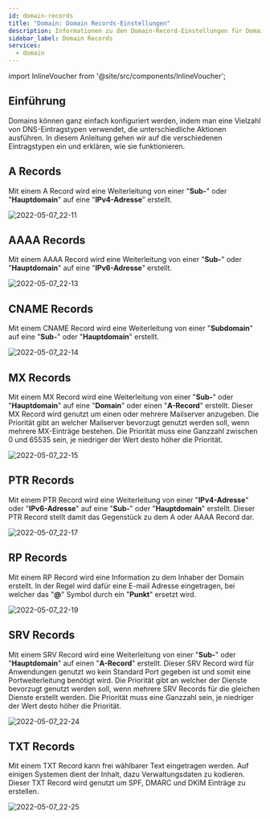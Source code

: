 ```yaml
---
id: domain-records
title: "Domain: Domain Records-Einstellungen"
description: Informationen zu den Domain-Record-Einstellungen für Domains bei ZAP-Hosting - ZAP-Hosting.com Dokumentation
sidebar_label: Domain Records
services:
  - domain
---
```


import InlineVoucher from '@site/src/components/InlineVoucher';

## Einführung

Domains können ganz einfach konfiguriert werden, indem man eine Vielzahl von DNS-Eintragstypen verwendet, die unterschiedliche Aktionen ausführen. In diesem Anleitung gehen wir auf die verschiedenen Eintragstypen ein und erklären, wie sie funktionieren.

<InlineVoucher />

## A Records

Mit einem A Record wird eine Weiterleitung von einer "**Sub-**" oder "**Hauptdomain**" auf eine "**IPv4-Adresse**" erstellt.

![2022-05-07_22-11](https://screensaver01.zap-hosting.com/index.php/s/bEbifyPimZKdsZs/preview)

## AAAA Records

Mit einem AAAA Record wird eine Weiterleitung von einer "**Sub-**" oder "**Hauptdomain**" auf eine "**IPv6-Adresse**" erstellt.

![2022-05-07_22-13](https://screensaver01.zap-hosting.com/index.php/s/49xBpKxgHcbWNQD/preview)

## CNAME Records

Mit einem CNAME Record wird eine Weiterleitung von einer "**Subdomain**" auf eine "**Sub-**" oder "**Hauptdomain**" erstellt.

![2022-05-07_22-14](https://screensaver01.zap-hosting.com/index.php/s/JTNzxMb7k4n5oPE/preview)

## MX Records

Mit einem MX Record wird eine Weiterleitung von einer "**Sub-**" oder "**Hauptdomain**" auf eine "**Domain**" oder einen "**A-Record**" erstellt.
Dieser MX Record wird genutzt um einen oder mehrere Mailserver anzugeben.
Die Priorität gibt an welcher Mailserver bevorzugt genutzt werden soll, wenn mehrere MX-Einträge bestehen.
Die Priorität muss eine Ganzzahl zwischen 0 und 65535 sein, je niedriger der Wert desto höher die Priorität.

![2022-05-07_22-15](https://screensaver01.zap-hosting.com/index.php/s/FZSs5Lw2npXN9mB/preview)

## PTR Records

Mit einem PTR Record wird eine Weiterleitung von einer "**IPv4-Adresse**" oder "**IPv6-Adresse**" auf eine "**Sub-**" oder "**Hauptdomain**" erstellt.
Dieser PTR Record stellt damit das Gegenstück zu dem A oder AAAA Record dar.

![2022-05-07_22-17](https://screensaver01.zap-hosting.com/index.php/s/Jfd8Si48TCH3DE7/preview)

## RP Records

Mit einem RP Record wird eine Information zu dem Inhaber der Domain erstellt.
In der Regel wird dafür eine E-mail Adresse eingetragen, bei welcher das "**@**" Symbol durch ein "**Punkt**" ersetzt wird.

![2022-05-07_22-19](https://screensaver01.zap-hosting.com/index.php/s/wxGTYBQ7KYPGTje/preview)

## SRV Records

Mit einem SRV Record wird eine Weiterleitung von einer "**Sub-**" oder "**Hauptdomain**" auf einen "**A-Record**" erstellt.
Dieser SRV Record wird für Anwendungen genutzt wo kein Standard Port gegeben ist und somit eine Portweiterleitung benötigt wird.
Die Priorität gibt an welcher der Dienste bevorzugt genutzt werden soll, wenn mehrere SRV Records für die gleichen Dienste erstellt werden.
Die Priorität muss eine Ganzzahl sein, je niedriger der Wert desto höher die Priorität.

![2022-05-07_22-24](https://screensaver01.zap-hosting.com/index.php/s/ye5pgKQo9aGinkR/preview)

## TXT Records

Mit einem TXT Record kann frei wählbarer Text eingetragen werden. 
Auf einigen Systemen dient der Inhalt, dazu Verwaltungsdaten zu kodieren.
Dieser TXT Record wird genutzt um SPF, DMARC und DKIM Einträge zu erstellen.

![2022-05-07_22-25](https://screensaver01.zap-hosting.com/index.php/s/YaeTykBpEswxBGa/preview)
